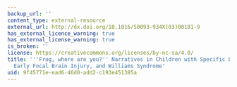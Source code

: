```yaml
---
backup_url: ''
content_type: external-resource
external_url: http://dx.doi.org/10.1016/S0093-934X(03)00101-9
has_external_licence_warning: true
has_external_license_warning: true
is_broken: ''
license: https://creativecommons.org/licenses/by-nc-sa/4.0/
title: '''Frog, where are you?'' Narratives in Children with Specific Language Impairment,
  Early Focal Brain Injury, and Williams Syndrome'
uid: 9f45771e-ead6-46d0-add2-c193e451385a
---
```

